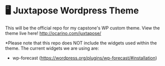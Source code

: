 # 🖥 Juxtapose Wordpress Theme
This will be the official repo for my capstone's WP custom theme. View the theme live here! http://ocarino.com/juxtapose/

*Please note that this repo does NOT include the widgets used within the theme. The current widgets we are using are: 

- wp-forecast (https://wordpress.org/plugins/wp-forecast/#installation)
